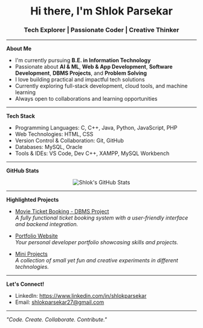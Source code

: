 <h1 align="center">Hi there, I'm Shlok Parsekar</h1>
<h3 align="center">Tech Explorer | Passionate Coder | Creative Thinker</h3>

---

**About Me**

- I'm currently pursuing **B.E. in Information Technology**  
- Passionate about **AI & ML**, **Web & App Development**, **Software Development**, **DBMS Projects**, and **Problem Solving**
- I love building practical and impactful tech solutions  
- Currently exploring full-stack development, cloud tools, and machine learning
- Always open to collaborations and learning opportunities

---

**Tech Stack**

- Programming Languages: C, C++, Java, Python, JavaScript, PHP
- Web Technologies: HTML, CSS
- Version Control & Collaboration: Git, GitHub
- Databases: MySQL, Oracle
- Tools & IDEs: VS Code, Dev C++, XAMPP, MySQL Workbench 

---

**GitHub Stats**

<p align="center">
  <img src="https://github-readme-stats.vercel.app/api?username=shlokparsekar27&show_icons=true&theme=tokyonight" alt="Shlok's GitHub Stats" />
</p>

---

**Highlighted Projects**

- [Movie Ticket Booking - DBMS Project](https://github.com/shlokparsekar27/MovieTicketBooking-DBMS)  
  _A fully functional ticket booking system with a user-friendly interface and backend integration._

- [Portfolio Website](https://github.com/shlokparsekar27/your-repo)  
  _Your personal developer portfolio showcasing skills and projects._

- [Mini Projects](https://github.com/shlokparsekar27?tab=repositories)  
  _A collection of small yet fun and creative experiments in different technologies._

---

**Let's Connect!**

- LinkedIn: https://www.linkedin.com/in/shlokparsekar  
- Email: [shlokparsekar27@gmail.com](mailto:shlokparsekar27@gmail.com)

---

_"Code. Create. Collaborate. Contribute."_

